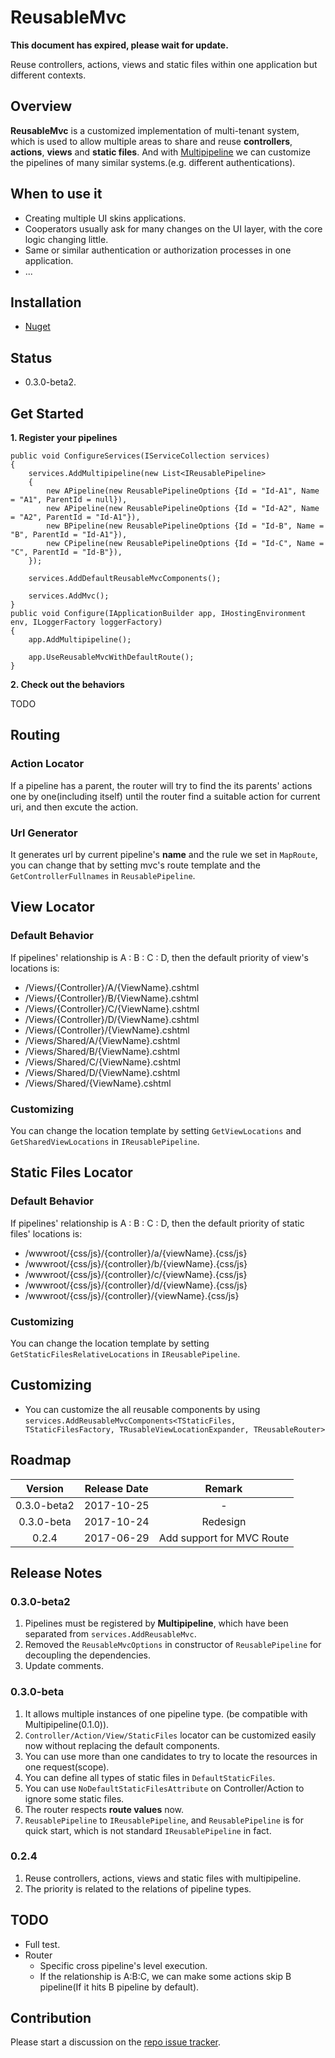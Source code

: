 # ReusableMvc

**This document has expired, please wait for update.**

Reuse controllers, actions, views and static files within one application but different contexts.

## Overview
  
**ReusableMvc** is a customized implementation of multi-tenant system, which is used to allow multiple areas to share and reuse **controllers**, **actions**, **views** and **static files**. And with <a href="https://github.com/LazyMortal/Multipipeline">Multipipeline</a> we can customize the pipelines of many similar systems.(e.g. different authentications).

## When to use it
+ Creating multiple UI skins applications.
+ Cooperators usually ask for many changes on the UI layer, with the core logic changing little.
+ Same or similar authentication or authorization processes in one application.
+ ...

## Installation
+ <a href="https://www.nuget.org/packages/LazyMortal.ReusableMvc/">Nuget</a>

## Status

+ 0.3.0-beta2.

## Get Started
  
**1. Register your pipelines**

```
public void ConfigureServices(IServiceCollection services)
{
    services.AddMultipipeline(new List<IReusablePipeline>
    {
        new APipeline(new ReusablePipelineOptions {Id = "Id-A1", Name = "A1", ParentId = null}),
        new APipeline(new ReusablePipelineOptions {Id = "Id-A2", Name = "A2", ParentId = "Id-A1"}),
        new BPipeline(new ReusablePipelineOptions {Id = "Id-B", Name = "B", ParentId = "Id-A1"}),
        new CPipeline(new ReusablePipelineOptions {Id = "Id-C", Name = "C", ParentId = "Id-B"}),
    });

    services.AddDefaultReusableMvcComponents();

    services.AddMvc();
}
public void Configure(IApplicationBuilder app, IHostingEnvironment env, ILoggerFactory loggerFactory)
{
    app.AddMultipipeline();

    app.UseReusableMvcWithDefaultRoute();
}
```

**2. Check out the behaviors**

TODO

## Routing

### Action Locator

If a pipeline has a parent, the router will try to find the its parents' actions one by one(including itself) until the router find a suitable action for current uri, and then excute the action.

### Url Generator

It generates url by current pipeline's **name** and the rule we set in `MapRoute`, you can change that by setting mvc's route template and the `GetControllerFullnames` in `ReusablePipeline`.

## View Locator

### Default Behavior

If pipelines' relationship is A : B : C : D, then the default priority of view's locations is:
  + /Views/\{Controller}/A/\{ViewName}.cshtml
  + /Views/\{Controller}/B/\{ViewName}.cshtml
  + /Views/\{Controller}/C/\{ViewName}.cshtml
  + /Views/\{Controller}/D/\{ViewName}.cshtml
  + /Views/\{Controller}/\{ViewName}.cshtml
  + /Views/Shared/A/\{ViewName}.cshtml
  + /Views/Shared/B/\{ViewName}.cshtml
  + /Views/Shared/C/\{ViewName}.cshtml
  + /Views/Shared/D/\{ViewName}.cshtml
  + /Views/Shared/\{ViewName}.cshtml

### Customizing

You can change the location template by setting `GetViewLocations` and `GetSharedViewLocations` in `IReusablePipeline`.

## Static Files Locator

### Default Behavior

If pipelines' relationship is A : B : C : D, then the default priority of static files' locations is:
+ /wwwroot/{css/js}/\{controller}/a/\{viewName}.{css/js}
+ /wwwroot/{css/js}/\{controller}/b/\{viewName}.{css/js}
+ /wwwroot/{css/js}/\{controller}/c/\{viewName}.{css/js}
+ /wwwroot/{css/js}/\{controller}/d/\{viewName}.{css/js}
+ /wwwroot/{css/js}/\{controller}/\{viewName}.{css/js}

### Customizing

You can change the location template by setting `GetStaticFilesRelativeLocations` in `IReusablePipeline`.

## Customizing

+ You can customize the all reusable components by using `services.AddReusableMvcComponents<TStaticFiles, TStaticFilesFactory, TRusableViewLocationExpander, TReusableRouter>`

## Roadmap

|Version|Release Date|Remark|
|:-----:|:-----:|:-----:|
|0.3.0-beta2|2017-10-25| - |
|0.3.0-beta|2017-10-24|Redesign|
|0.2.4|2017-06-29|Add support for MVC Route|

## Release Notes

### 0.3.0-beta2
1. Pipelines must be registered by **Multipipeline**, which have been separated from `services.AddReusableMvc`.
2. Removed the `ReusableMvcOptions` in constructor of `ReusablePipeline` for decoupling the dependencies.
3. Update comments.

### 0.3.0-beta
1. It allows multiple instances of one pipeline type. (be compatible with Multipipeline(0.1.0)).
2. `Controller/Action/View/StaticFiles` locator can be customized easily now without replacing the default components.
3. You can use more than one candidates to try to locate the resources in one request(scope).
3. You can define all types of static files in `DefaultStaticFiles`.
4. You can use `NoDefaultStaticFilesAttribute` on Controller/Action to ignore some static files.
4. The router respects **route values** now.
6. `ReusablePipeline` to `IReusablePipeline`, and `ReusablePipeline` is for quick start, which is not standard `IReusablePipeline` in fact.

### 0.2.4
1. Reuse controllers, actions, views and static files with multipipeline. 
2. The priority is related to the relations of pipeline types.

## TODO

+ Full test.
+ Router
  + Specific cross pipeline's level execution.
  + If the relationship is A:B:C, we can make some actions skip B pipeline(If it hits B pipeline by default).

## Contribution

Please start a discussion on the <a href="https://github.com/LazyMortal/ReusableMvc/issues">repo issue tracker</a>.
